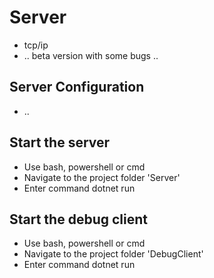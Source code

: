 # Server

* tcp/ip
* .. beta version with some bugs ..

## Server Configuration

* ..

## Start the server

* Use bash, powershell or cmd 
* Navigate to the project folder 'Server'
* Enter command dotnet run

## Start the debug client

* Use bash, powershell or cmd 
* Navigate to the project folder 'DebugClient'
* Enter command dotnet run
